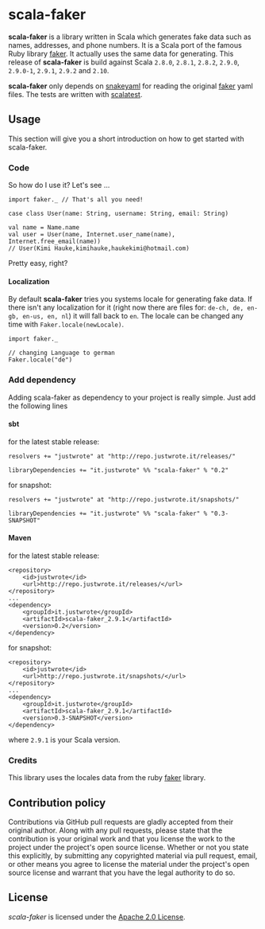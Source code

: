 # scala-faker

**scala-faker** is a library written in Scala which generates fake data such
as names, addresses, and phone numbers. It is a Scala port of the famous Ruby
library [faker]. It actually uses the same data for generating. This release of **scala-faker** is build against Scala `2.8.0`, `2.8.1`, `2.8.2`,
`2.9.0`, `2.9.0-1`, `2.9.1`, `2.9.2` and `2.10`.

**scala-faker** only depends on [snakeyaml] for reading the original [faker]
yaml files. The tests are written with [scalatest].

## Usage

This section will give you a short introduction on how to get started with
scala-faker.

### Code

So how do I use it? Let's see ...

    import faker._ // That's all you need!

    case class User(name: String, username: String, email: String)

    val name = Name.name
    val user = User(name, Internet.user_name(name), Internet.free_email(name))
    // User(Kimi Hauke,kimihauke,haukekimi@hotmail.com)

Pretty easy, right?

#### Localization

By default **scala-faker** tries you systems locale for generating fake data. If there
isn't any localization for it (right now there are files for: `de-ch, de, en-gb, en-us,
en, nl`) it will fall back to `en`. The locale can be changed any time with
`Faker.locale(newLocale)`.

    import faker._

    // changing Language to german
    Faker.locale("de")

### Add dependency

Adding scala-faker as dependency to your project is really simple. Just add the following lines

#### sbt

for the latest stable release:

    resolvers += "justwrote" at "http://repo.justwrote.it/releases/"

    libraryDependencies += "it.justwrote" %% "scala-faker" % "0.2"

for snapshot:

    resolvers += "justwrote" at "http://repo.justwrote.it/snapshots/"

    libraryDependencies += "it.justwrote" %% "scala-faker" % "0.3-SNAPSHOT"
    
#### Maven

for the latest stable release:

    <repository>
        <id>justwrote</id>
        <url>http://repo.justwrote.it/releases/</url>
    </repository>
    ...
    <dependency>
        <groupId>it.justwrote</groupId>
        <artifactId>scala-faker_2.9.1</artifactId>
        <version>0.2</version>
    </dependency>
    
for snapshot:

    <repository>
        <id>justwrote</id>
        <url>http://repo.justwrote.it/snapshots/</url>
    </repository>
    ...
    <dependency>
        <groupId>it.justwrote</groupId>
        <artifactId>scala-faker_2.9.1</artifactId>
        <version>0.3-SNAPSHOT</version>
    </dependency>

where `2.9.1` is your Scala version.

### Credits

This library uses the locales data from the ruby [faker] library.

## Contribution policy

Contributions via GitHub pull requests are gladly accepted from their original author.
Along with any pull requests, please state that the contribution is your original work
and that you license the work to the project under the project's open source license.
Whether or not you state this explicitly, by submitting any copyrighted material via pull
request, email, or other means you agree to license the material under the project's open
source license and warrant that you have the legal authority to do so.

## License

_scala-faker_ is licensed under the [Apache 2.0 License].

[faker]:https://github.com/stympy/faker
[tags]:https://github.com/justwrote/scala-faker/tags
[snakeyaml]:http://www.snakeyaml.org
[scalatest]:http://scalatest.org
[Apache 2.0 License]: http://www.apache.org/licenses/LICENSE-2.0
